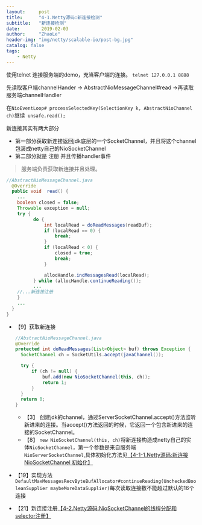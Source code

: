```yaml
---
layout:     post
title:      "4-1.Netty源码:新连接检测"
subtitle:   "新连接检测"
date:        2019-02-03
author:     "ZhaoLe"
header-img: "img/netty/scalable-io/post-bg.jpg"
catalog: false
tags:
    - Netty
---
```



使用telnet 连接服务端的demo，充当客户端的连接。
`telnet 127.0.0.1 8888`

先读取客户端channelHander  -> AbstractNioMessageChannel#read ->再读取服务端channelHandler

在`NioEventLoop# processSelectedKey(SelectionKey k, AbstractNioChannel ch)`继续` unsafe.read();`

新连接其实有两大部分 
* 第一部分获取新连接返回jdk底层的一个SocketChannel，并且将这个channel包装成netty自己的NioSocketChannel
* 第二部分就是 注册 并且传播handler事件

> 服务端负责获取新连接并且处理。

```java
//AbstractNioMessageChannel.java
  @Override
  public void  read() {
    ...
    boolean closed = false;
    Throwable exception = null;
    try {
          do {
              int localRead = doReadMessages(readBuf);
              if (localRead == 0) {
                  break;
              }
              if (localRead < 0) {
                  closed = true;
                  break;
              }

              allocHandle.incMessagesRead(localRead);
          } while (allocHandle.continueReading());
          ...
    //...新连接注册
    }
    ...
  }
}
```
* 【9】获取新连接
 
  ```java
  //AbstractNioMessageChannel.java
  @Override
  protected int doReadMessages(List<Object> buf) throws Exception {
    SocketChannel ch = SocketUtils.accept(javaChannel());
  
    try {
        if (ch != null) {
            buf.add(new NioSocketChannel(this, ch));
            return 1;
        }
    } 
    return 0;
  }
  ```
  * 【3】 创建jdk的channel，通过ServerSocketChannel.accept()方法监听新进来的连接。当accept()方法返回的时候，它返回一个包含新进来的连接的SocketChannel。
  * 【8】 `new NioSocketChannel(this, ch)`将新连接构造成netty自己的实体`NioSocketChannel`，第一个参数是来自服务端`NioServerSocketChannel`,具体初始化方法见[【4-1-1.Netty源码:新连接NioSocketChannel 初始化】](http://jinlipool.com/2019/02/03/netty-4-1-1-NioSocketChannel-construct/)
* 【19】实现方法`DefaultMaxMessagesRecvByteBufAllocator#continueReading(UncheckedBooleanSupplier maybeMoreDataSupplier)`每次读取连接数不能超过默认的16个连接
* 【21】新连接注册[【4-2.Netty源码:NioSocketChannel的线程分配和selector注册】](http://jinlipool.com/2019/02/03/netty-4-2-NioSocketChannel-register/)